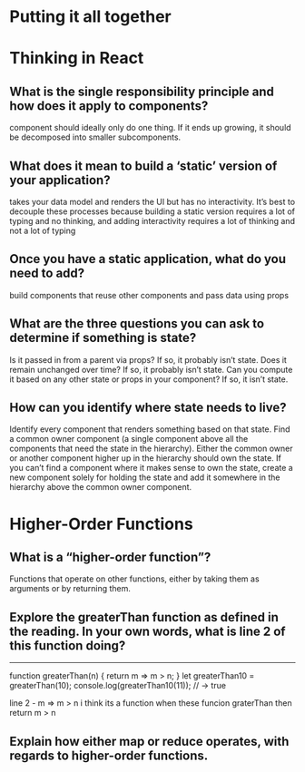 # Putting it all together

# Thinking in React

## What is the single responsibility principle and how does it apply to components?
component should ideally only do one thing. If it ends up growing, it should be decomposed into smaller subcomponents.

## What does it mean to build a ‘static’ version of your application?
takes your data model and renders the UI but has no interactivity. It’s best to decouple these processes because building a 
static version requires a lot of typing and no thinking, and adding interactivity requires a lot of thinking and not a lot of typing
## Once you have a static application, what do you need to add?
build components that reuse other components and pass data using props
## What are the three questions you can ask to determine if something is state?
Is it passed in from a parent via props? If so, it probably isn’t state.
Does it remain unchanged over time? If so, it probably isn’t state.
Can you compute it based on any other state or props in your component? If so, it isn’t state.
## How can you identify where state needs to live?
Identify every component that renders something based on that state.
Find a common owner component (a single component above all the components that need the state in the hierarchy).
Either the common owner or another component higher up in the hierarchy should own the state.
If you can’t find a component where it makes sense to own the state, create a new component solely for holding the state and add it somewhere
in the hierarchy above the common owner component.

# Higher-Order Functions

## What is a “higher-order function”?
Functions that operate on other functions, either by taking them as arguments or by returning them.
## Explore the greaterThan function as defined in the reading. In your own words, what is line 2 of this function doing?
---
function greaterThan(n) {
  return m => m > n;
}
let greaterThan10 = greaterThan(10);
console.log(greaterThan10(11));
// → true

line 2 -   m => m > n i think its a function when these funcion graterThan then return m > n
## Explain how either map or reduce operates, with regards to higher-order functions.
